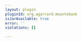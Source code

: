 ```yaml
---
layout: plugin
pluginId: org.agarrard.mountebank
isJarAvailable: true
error: ''
violations: []

---
```

